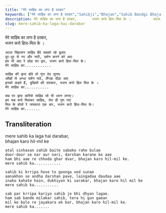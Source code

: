 ```yaml
---
title: "मेरे साहिब का लगा है दरबार"
keywords: ["मेरे साहिब का लगा है दरबार","Sahibji","Bhajan","Sahib Bandgi Bhajan","Sant Kabir Bhajan","bhajan lyrics","साहिब बंदगी भजन","भजन"]
description: मेरे साहिब का लगा है दरबार,       भजन करो हिल-मिल के ।          अटल सिंहासन साहिब बैठे सबको रहे बुलाए       दूर-दूर से नर और नारी, दर्शन करने को आए
slug: mere-sahib-ka-laga-hai-darabar
---
```


  
मेरे साहिब का लगा है दरबार,  
    भजन करो हिल-मिल के ।  
  
    अटल सिंहासन साहिब बैठे सबको रहे बुलाए  
    दूर-दूर से नर और नारी, दर्शन करने को आए  
    हम भी आए रे छोड़ घर द्वार, भजन करो हिल-मिल के।  
    मेरे साहिब का............  
  
    साहिब की कृपा होवे तो गूंगा वेद सुनाए  
    आँखों से अन्धा दर्शन पावे, लैंगड़ा दौड़ा आए  
    इनको कहते हैं, दुखियों की सरकार, भजन करो हिल मिल के ।  
    मेरे साहिब का...........  
  
    सब पर कृपा करियो साहिब जो भी ध्यान लगाए।  
    हम सब बन्दे मिलकर साहिब, तेरा ही गुण गाएं  
    मिल के बोलो रे जयकारा एक बार, भजन करो हिल-मिल के।  
    मेरे साहिब का.......  


## Transliteration

  
mere sahib ka laga hai darabar,  
    bhajan karo hil-mil ke  
  
    atal sinhasan sahib baite sabako rahe bulae  
    door-door se nar aur nari, darshan karane ko aae  
    ham bhi aae re chhoda ghar dvar, bhajan karo hil-mil ke.  
    mere sahib ka............  
  
    sahib ki krripa hove to goonga ved sunae  
    aanakhon se andha darshan pave, laingadaa daudaa aae  
    inako kahate hain, dukhiyon ki sarakar, bhajan karo hil mil ke  
    mere sahib ka...........  
  
    sab par krripa kariyo sahib jo bhi dhyan lagae.  
    ham sab bande milakar sahib, tera hi gun gaean  
    mil ke bolo re jayakara ek bar, bhajan karo hil-mil ke.  
    mere sahib ka.......  

  